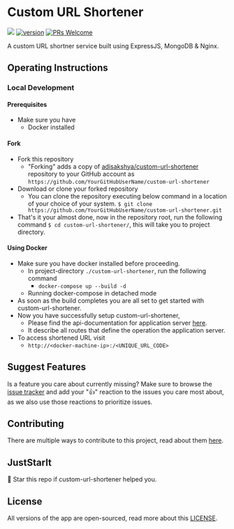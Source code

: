 # Custom URL Shortener

[![](https://img.shields.io/badge/docs%20-view%20API%20Documentation-blue.svg?style=for-the-badge&logo=appveyor)](https://adisakshya.github.io/custom-url-shortener/) [![version](https://img.shields.io/badge/Version-1.0.0-blue.svg?style=for-the-badge&logo=appveyor)](https://github.com/adisakshya/custom-url-shortener) [![PRs Welcome](https://img.shields.io/badge/PRs-Welcome-blue.svg?style=for-the-badge&logo=appveyor)](https://github.com/adisakshya/custom-url-shortener/pulls)

A custom URL shortner service built using ExpressJS, MongoDB & Nginx.

## Operating Instructions

### Local Development

#### Prerequisites

- Make sure you have
  - Docker installed

#### Fork

- Fork this repository
	- "Forking" adds a copy of [adisakshya/custom-url-shortener](https://github.com/adisakshya/custom-url-shortener/) repository to your GitHub account as `https://github.com/YourGitHubUserName/custom-url-shortener`
- Download or clone your forked repository
	- You can clone the repository executing below command in a location of your choice of your system.
	```$ git clone https://github.com/YourGitHubUserName/custom-url-shortener.git```
- That's it your almost done, now in the repository root, run the following command
```$ cd custom-url-shortener/```, this will take you to project directory.

#### Using Docker

- Make sure you have docker installed before proceeding.
	- In project-directory ```./custom-url-shortener```, run the following command
		- ```docker-compose up --build -d```
    - Running docker-compose in detached mode
- As soon as the build completes you are all set to get started with custom-url-shortener.
- Now you have successfully setup custom-url-shortener,
	- Please find the api-documentation for application server [here](https://www.adisakshya.co/custom-url-shortener/).
  - It describe all routes that define the operation the application server.
- To access shortened URL visit
  - ```http://<docker-machine-ip>:/<UNIQUE_URL_CODE>```

## Suggest Features

Is a feature you care about currently missing? Make sure to browse the [issue tracker](https://github.com/adisakshya/custom-url-shortener/issues?q=is%3Aissue+is%3Aopen+sort%3Areactions-%2B1-desc) and add your ":+1:" reaction to the issues you care most about, as we also use those reactions to prioritize issues.

## Contributing

There are multiple ways to contribute to this project, read about them [here](https://github.com/adisakshya/custom-url-shortener/blob/master/.github/CONTRIBUTING.md).

## JustStarIt

🌟 Star this repo if custom-url-shortener helped you.

## License

All versions of the app are open-sourced, read more about this [LICENSE](https://github.com/adisakshya/custom-url-shortener/blob/master/LICENSE).



